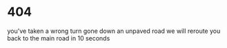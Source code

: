 # 404

you've taken a wrong turn gone down an unpaved road we will reroute you back to the main road in 10 seconds

  <!---
    <meta http-equiv="refresh" content="10; URL='https://iow.triumphsportsix.club'" />
--->
